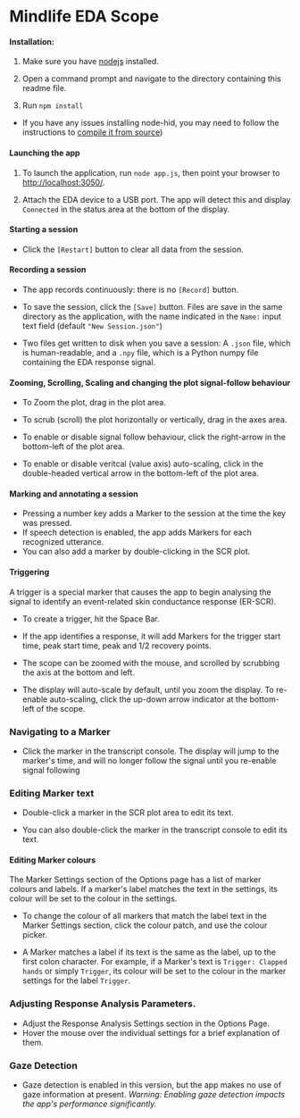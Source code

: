 # Mindlife EDA Scope

#### Installation:

1. Make sure you have [nodejs](https://nodejs.org/en/download/) installed.

1. Open a command prompt and navigate to the directory containing this readme file.

1. Run `npm install`

* If you have any issues installing node-hid, you may need to follow the  instructions to [compile it from source](https://www.npmjs.com/package/node-hid/v/0.5.2#compiling-from-source))

#### Launching the app

1.  To launch the application, run `node app.js`,  then point your browser to [http://localhost:3050/](http://localhost:3050/).

1.  Attach the EDA device to a USB port.  The app will detect this and display `Connected` in the status area at the bottom of the display.


#### Starting a session

* Click the `[Restart]` button to clear all data from the session.

#### Recording a session
* The app records continuously: there is no `[Record]` button.   

* To save the session,  click the `[Save]` button.  Files are save in the same directory as the application, with the name indicated in the `Name:` input text field (default `"New Session.json"`)

* Two files get written to disk when you save a session:  A `.json` file, which is human-readable, and a `.npy` file, which is a Python numpy file containing the EDA response signal.


#### Zooming, Scrolling, Scaling and changing the plot signal-follow behaviour
* To Zoom the plot, drag in the plot area.

* To scrub (scroll) the plot horizontally or vertically,  drag in the axes area.

* To enable or disable signal follow behaviour, click the right-arrow in the bottom-left of the plot area.

* To enable or disable veritcal (value axis) auto-scaling, click in the double-headed vertical arrow in the bottom-left of the plot area.
#### Marking and annotating a session
* Pressing a number key adds a Marker to the session at the time the key was pressed.
* If speech detection is enabled, the app adds Markers for each recognized utterance.
* You can also add a marker by double-clicking in the SCR plot.

#### Triggering
A trigger is a special marker that causes the app to begin analysing the signal to identify an event-related skin conductance response (ER-SCR).

* To create a trigger,  hit the Space Bar.

* If the app identifies a response, it will add Markers for the trigger start time, peak start time, peak and 1/2 recovery points.

* The scope can be zoomed with the mouse, and scrolled by scrubbing the axis at the bottom and left.

* The display will auto-scale by default, until you zoom the display.  To re-enable auto-scaling, click the up-down arrow indicator at the bottom-left of the scope.

### Navigating to a Marker
* Click the marker in the transcript console.  The display will jump to the marker's time, and will no longer follow the signal until you re-enable signal following

### Editing Marker text
* Double-click a marker in the SCR plot area to edit its text.

* You can also double-click the marker in the transcript console to edit its text.

#### Editing Marker colours
The Marker Settings section of the Options page has a list of marker colours and labels.  If a marker's label matches the text in the settings, its colour will be set to the colour in the settings.

* To change the colour of all markers that match the label text in the Marker Settings section,  click the colour patch, and use the colour picker.

* A Marker matches a label if its text is the same as the label,  up to the first colon character. 
For example,  if a Marker's text is `Trigger: Clapped hands` or simply `Trigger`, its colour will be set to the colour in the marker settings for the label `Trigger`.

### Adjusting Response Analysis Parameters.
* Adjust the Response Analysis Settings section in the Options Page.
* Hover the mouse over the individual settings for a brief explanation of them.

### Gaze Detection
* Gaze detection is enabled in this version,  but the app makes no use of gaze information at present. *Warning: Enabling gaze detection impacts the app's performance significantly.* 